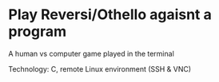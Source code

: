 # Play Reversi/Othello agaisnt a program

A human vs computer game played in the terminal

Technology: C, remote Linux environment (SSH & VNC)
